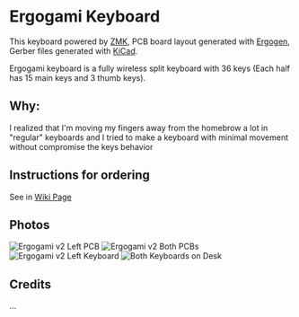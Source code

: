 # Ergogami Keyboard
This keyboard powered by [ZMK](https://github.com/zmkfirmware/zmk), PCB board layout generated with [Ergogen](https://github.com/ergogen/ergogen), Gerber files generated with [KiCad](https://www.kicad.org/).

Ergogami keyboard is a fully wireless split keyboard with 36 keys (Each half has 15 main keys and 3 thumb keys).

## Why:
I realized that I'm moving my fingers away from the homebrow a lot in "regular" keyboards and I tried to make a keyboard with minimal movement without compromise the keys behavior

## Instructions for ordering
See in [Wiki Page](https://github.com/or-agami/Ergogami/wiki)

## Photos
![Ergogami v2 Left PCB](https://user-images.githubusercontent.com/57838085/179694249-3b161bb8-a900-42fc-8129-3c78d997e1ed.jpeg)
![Ergogami v2 Both PCBs](https://user-images.githubusercontent.com/57838085/179694285-4df3cdc9-01ec-4aee-9449-1bb49f5141be.jpeg)
![Ergogami v2 Left Keyboard](https://user-images.githubusercontent.com/57838085/179694230-823898f1-478f-4ae9-aede-5c225987bd71.jpeg)
![Both Keyboards on Desk](https://user-images.githubusercontent.com/57838085/179694261-99d4d543-4cba-4353-826a-986a70d27eed.jpeg)



## Credits
...
